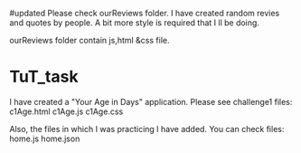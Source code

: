 #updated
Please check ourReviews folder.
I have created random revies and quotes by people.
A bit more style is required that I ll be doing.

ourReviews folder contain js,html &css file.


# TuT_task

I have created a "Your Age in Days" application.
Please see challenge1 files:
c1Age.html
c1Age.js
c1Age.css

Also, the files in which I was practicing I have added. You can check files:
home.js
home.json

